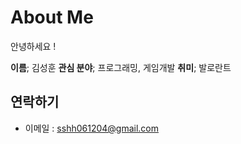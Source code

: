 # About Me

안녕하세요 !


  **이름**; 김성훈
  **관심 분야**; 프로그래밍, 게임개발
  **취미**; 발로란트

## 연락하기
- 이메일 : sshh061204@gmail.com  
